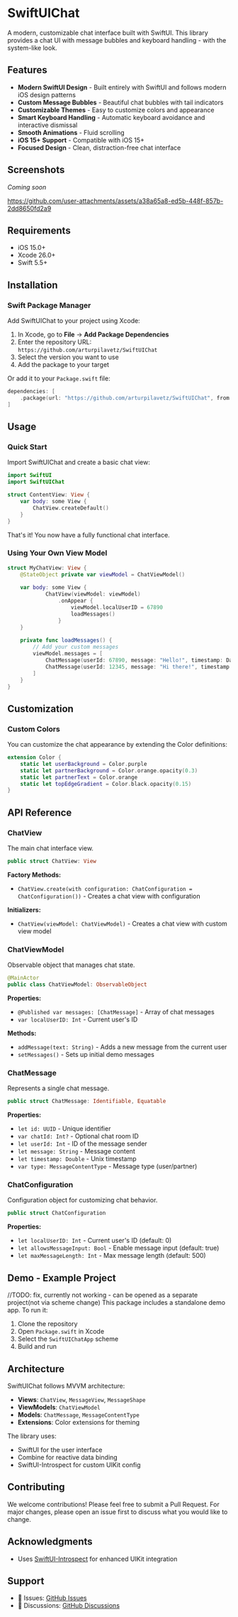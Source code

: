 # SwiftUIChat

A modern, customizable chat interface built with SwiftUI. This library provides a chat UI with message bubbles and keyboard handling - with the system-like look.

## Features

- **Modern SwiftUI Design** - Built entirely with SwiftUI and follows modern iOS design patterns  
- **Custom Message Bubbles** - Beautiful chat bubbles with tail indicators  
- **Customizable Themes** - Easy to customize colors and appearance  
- **Smart Keyboard Handling** - Automatic keyboard avoidance and interactive dismissal  
- **Smooth Animations** - Fluid scrolling 
- **iOS 15+ Support** - Compatible with iOS 15+
- **Focused Design** - Clean, distraction-free chat interface  

## Screenshots

*Coming soon*


https://github.com/user-attachments/assets/a38a65a8-ed5b-448f-857b-2dd8650fd2a9





## Requirements

- iOS 15.0+
- Xcode 26.0+
- Swift 5.5+

## Installation

### Swift Package Manager

Add SwiftUIChat to your project using Xcode:

1. In Xcode, go to **File** → **Add Package Dependencies**
2. Enter the repository URL: `https://github.com/arturpilavetz/SwiftUIChat`
3. Select the version you want to use
4. Add the package to your target

Or add it to your `Package.swift` file:

```swift
dependencies: [
    .package(url: "https://github.com/arturpilavetz/SwiftUIChat", from: "1.0.0")
]
```

## Usage

### Quick Start

Import SwiftUIChat and create a basic chat view:

```swift
import SwiftUI
import SwiftUIChat

struct ContentView: View {
    var body: some View {
        ChatView.createDefault()
    }
}
```

That's it! You now have a fully functional chat interface.

### Using Your Own View Model

```swift
struct MyChatView: View {
    @StateObject private var viewModel = ChatViewModel()
    
    var body: some View {
			ChatView(viewModel: viewModel)
				.onAppear {
					viewModel.localUserID = 67890
					loadMessages()
				}
    }
    
    private func loadMessages() {
        // Add your custom messages
        viewModel.messages = [
            ChatMessage(userId: 67890, message: "Hello!", timestamp: Date().timeIntervalSince1970, localUserID: viewModel.localUserID),
            ChatMessage(userId: 12345, message: "Hi there!", timestamp: Date().timeIntervalSince1970, localUserID: viewModel.localUserID)
        ]
    }
}
```

## Customization

### Custom Colors

You can customize the chat appearance by extending the Color definitions:

```swift
extension Color {
    static let userBackground = Color.purple
    static let partnerBackground = Color.orange.opacity(0.3)
    static let partnerText = Color.orange
    static let topEdgeGradient = Color.black.opacity(0.15)
}
```

## API Reference

### ChatView

The main chat interface view.

```swift
public struct ChatView: View
```

**Factory Methods:**
- `ChatView.create(with configuration: ChatConfiguration = ChatConfiguration())` - Creates a chat view with configuration

**Initializers:**
- `ChatView(viewModel: ChatViewModel)` - Creates a chat view with custom view model

### ChatViewModel

Observable object that manages chat state.

```swift
@MainActor
public class ChatViewModel: ObservableObject
```

**Properties:**
- `@Published var messages: [ChatMessage]` - Array of chat messages
- `var localUserID: Int` - Current user's ID

**Methods:**
- `addMessage(text: String)` - Adds a new message from the current user
- `setMessages()` - Sets up initial demo messages

### ChatMessage

Represents a single chat message.

```swift
public struct ChatMessage: Identifiable, Equatable
```

**Properties:**
- `let id: UUID` - Unique identifier
- `var chatId: Int?` - Optional chat room ID
- `let userId: Int` - ID of the message sender
- `let message: String` - Message content
- `let timestamp: Double` - Unix timestamp
- `var type: MessageContentType` - Message type (user/partner)

### ChatConfiguration

Configuration object for customizing chat behavior.

```swift
public struct ChatConfiguration
```

**Properties:**
- `let localUserID: Int` - Current user's ID (default: 0)
- `let allowsMessageInput: Bool` - Enable message input (default: true)
- `let maxMessageLength: Int` - Max message length (default: 500)

## Demo - Example Project

//TODO: fix, currently not working - can be opened as a separate project(not via scheme change)
This package includes a standalone demo app. To run it:

1. Clone the repository
2. Open `Package.swift` in Xcode
3. Select the `SwiftUIChatApp` scheme
4. Build and run

## Architecture
SwiftUIChat follows MVVM architecture:

- **Views**: `ChatView`, `MessageView`, `MessageShape`
- **ViewModels**: `ChatViewModel`  
- **Models**: `ChatMessage`, `MessageContentType`
- **Extensions**: Color extensions for theming

The library uses:
- SwiftUI for the user interface
- Combine for reactive data binding
- SwiftUI-Introspect for custom UIKit config

## Contributing

We welcome contributions! Please feel free to submit a Pull Request. For major changes, please open an issue first to discuss what you would like to change.


## Acknowledgments

- Uses [SwiftUI-Introspect](https://github.com/siteline/SwiftUI-Introspect) for enhanced UIKit integration

## Support

- 🐛 Issues: [GitHub Issues](https://github.com/yourusername/SwiftUIChat/issues)
- 💬 Discussions: [GitHub Discussions](https://github.com/yourusername/SwiftUIChat/discussions)
